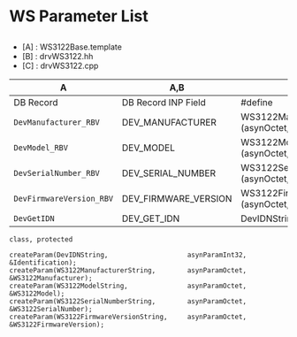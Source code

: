 # WS Parameter List

##
* [A] : WS3122Base.template
* [B] : drvWS3122.hh
* [C] : drvWS3122.cpp

| A   | A,B | B  | B | 
| --- | --- | --- | --- |
| DB Record | DB Record INP Field | #define | type string_name| 
| `DevManufacturer_RBV`		| DEV_MANUFACTURER |		WS3122ManufacturerString	(asynOctet,r/o) | int  WS3122Manufacturer		| 
| `DevModel_RBV`		| DEV_MODEL |	   		WS3122ModelString	 (asynOctet,r/o) | int  WS3122Model			|      
| `DevSerialNumber_RBV`		| DEV_SERIAL_NUMBER |		WS3122SerialNumberString  (asynOctet,r/o) | int  WS3122SerialNumber 	    	|
| `DevFirmwareVersion_RBV`	| DEV_FIRMWARE_VERSION |	WS3122FirmwareVersionString	(asynOctet,r/o) | int  WS3122FirmwareVersion    	|
| `DevGetIDN`                   | DEV_GET_IDN                 | DevIDNString | int Identification |



```
class, protected

createParam(DevIDNString,                    asynParamInt32, &Identification);
createParam(WS3122ManufacturerString,        asynParamOctet, &WS3122Manufacturer);
createParam(WS3122ModelString,               asynParamOctet, &WS3122Model);
createParam(WS3122SerialNumberString,        asynParamOctet, &WS3122SerialNumber);
createParam(WS3122FirmwareVersionString,     asynParamOctet, &WS3122FirmwareVersion);

```					     

